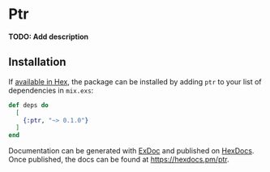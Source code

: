 # Ptr

**TODO: Add description**

## Installation

If [available in Hex](https://hex.pm/docs/publish), the package can be installed
by adding `ptr` to your list of dependencies in `mix.exs`:

```elixir
def deps do
  [
    {:ptr, "~> 0.1.0"}
  ]
end
```

Documentation can be generated with [ExDoc](https://github.com/elixir-lang/ex_doc)
and published on [HexDocs](https://hexdocs.pm). Once published, the docs can
be found at <https://hexdocs.pm/ptr>.

